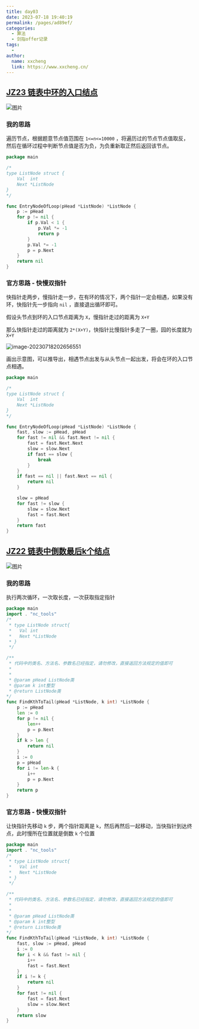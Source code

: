 ```yaml
---
title: day03
date: 2023-07-18 19:40:19
permalink: /pages/ad89ef/
categories:
  - 算法
  - 剑指offer记录
tags:
  - 
author: 
  name: xxcheng
  link: https://www.xxcheng.cn/
---
```

## [JZ23 链表中环的入口结点](https://nowcoder.com/practice/253d2c59ec3e4bc68da16833f79a38e4)

![图片](https://uploadfiles.nowcoder.com/badge_images/20230718/917303462_1689680452494/iZ3JNL8O30.png)

### 我的思路

遍历节点，根据题意节点值范围在 `1<=n<=10000` ，将遍历过的节点节点值取反，然后在循环过程中判断节点值是否为负，为负重新取正然后返回该节点。

```go
package main

/*
type ListNode struct {
	Val  int
	Next *ListNode
}
*/

func EntryNodeOfLoop(pHead *ListNode) *ListNode {
	p := pHead
	for p != nil {
		if p.Val < 1 {
			p.Val *= -1
			return p
		}
		p.Val *= -1
		p = p.Next
	}
	return nil
}

```

### 官方思路 - 快慢双指针

快指针走两步，慢指针走一步，在有环的情况下，两个指针一定会相遇，如果没有环，快指针先一步指向 `nil` ，直接退出循环即可。

假设头节点到环的入口节点距离为 `X`，慢指针走过的距离为 `X+Y`

那么快指针走过的距离就为 `2*(X+Y)`，快指针比慢指针多走了一圈，园的长度就为 `X+Y`

![image-20230718202656551](https://cdn-static.xxcheng.cn/static/blog/images/2023/07/18/48af110b56735a416dcc52a6fb0b7094.png)

画出示意图，可以推导出，相遇节点出发与从头节点一起出发，将会在环的入口节点相遇。

```go
package main

/*
type ListNode struct {
	Val  int
	Next *ListNode
}
*/

func EntryNodeOfLoop(pHead *ListNode) *ListNode {
	fast, slow := pHead, pHead
	for fast != nil && fast.Next != nil {
		fast = fast.Next.Next
		slow = slow.Next
		if fast == slow {
			break
		}
	}
	if fast == nil || fast.Next == nil {
		return nil
	}

	slow = pHead
	for fast != slow {
		slow = slow.Next
		fast = fast.Next
	}
	return fast
}
```

## [JZ22 链表中倒数最后k个结点](https://www.nowcoder.com/practice/886370fe658f41b498d40fb34ae76ff9)

![图片](https://uploadfiles.nowcoder.com/badge_images/20230718/917303462_1689683501315/E4vy53sSNy.png)

### 我的思路

执行两次循环，一次取长度，一次获取指定指针

```go
package main
import . "nc_tools"
/*
 * type ListNode struct{
 *   Val int
 *   Next *ListNode
 * }
 */

/**
 * 代码中的类名、方法名、参数名已经指定，请勿修改，直接返回方法规定的值即可
 *
 * 
 * @param pHead ListNode类 
 * @param k int整型 
 * @return ListNode类
*/
func FindKthToTail(pHead *ListNode, k int) *ListNode {
	p := pHead
	len := 0
	for p != nil {
		len++
		p = p.Next
	}
	if k > len {
		return nil
	}
	i := 0
	p = pHead
	for i != len-k {
		i++
		p = p.Next
	}
	return p
}
```

### 官方思路 -  快慢双指针

让快指针先移动 `k` 步，两个指针距离是 `k`，然后再然后一起移动，当快指针到达终点，此时慢所在位置就是倒数 `k` 个位置

```go
package main
import . "nc_tools"
/*
 * type ListNode struct{
 *   Val int
 *   Next *ListNode
 * }
 */

/**
 * 代码中的类名、方法名、参数名已经指定，请勿修改，直接返回方法规定的值即可
 *
 * 
 * @param pHead ListNode类 
 * @param k int整型 
 * @return ListNode类
*/
func FindKthToTail(pHead *ListNode, k int) *ListNode {
	fast, slow := pHead, pHead
	i := 0
	for i < k && fast != nil {
		i++
		fast = fast.Next
	}
	if i != k {
		return nil
	}
	for fast != nil {
		fast = fast.Next
		slow = slow.Next
	}
	return slow
}
```